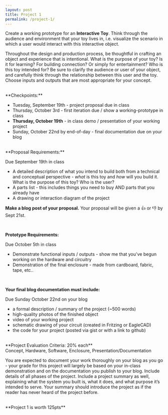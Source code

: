```yaml
---
layout: post
title: Project 1
permalink: /project-1/
---
```


Create a working prototype for an **Interactive Toy**. Think through the audience and environment that your toy lives in, i.e. visualize the scenario in which a user would interact with this interactive object.

Throughout the design and production process, be thoughtful in crafting an object and experience that is intentional. What is the purpose of your toy? Is it for learning? For building connection? Or simply for entertainment? Who is this toy intended for? Be sure to clarify the audience or user of your object, and carefully think through the relationship between this user and the toy. Choose inputs and outputs that are most appropriate for your concept.


<br>
**Checkpoints:**

- Tuesday, September 19th - project proposal due in class
- Thursday, October 3rd - first iteration due / show a working-prototype in class
- **Thursday, October 19th** - in class demo / presentation of your working project
- Sunday, October 22nd by end-of-day - final documentation due on your blog

<br>
**Proposal Requirements:**

<span class="highlight">Due September 19th in class</span>

- A detailed description of what you intend to build both from a technical and conceptual perspective - *what* is this toy and *how* will you build it. What is the purpose of this toy? Who is the user?
- A parts list - this includes things you need to buy AND parts that you already have
- A drawing or interaction diagram of the project

**Make a blog post of your proposal.** Your proposal will be given a 👍 or 👎 by Sept 21st.

<br>

**Prototype Requirements:**

<span class="highlight">Due October 5th in class</span>

- Demonstrate functional inputs / outputs - show me that you've begun working on the hardware and circuitry
- Demonstration of the final enclosure - made from cardboard, fabric, tape, etc..

<br>

**Your final blog documentation must include:**

<span class="highlight">Due Sunday October 22nd on your blog</span>

+ a formal description / summary of the project (~500 words)
+ high-quality photos of the finished object
+ video of your working project
+ schematic drawing of your circuit (created in Fritzing or EagleCAD)
+ the code for your project (posted via gist or with a link to github)

<br>
**Project Evaluation Criteria: 20% each** <br>
Concept, Hardware, Software, Enclosure, Presentation/Documentation <br>

You are expected to document your work thoroughly on your blog as you go - your grade for this project will largely be based on your in-class demonstration and on the documentation you publish to your blog. Include details of all phases of the project. Include a project summary as well, explaining what the system you built is, what it does, and what purpose it’s intended to serve. Your summary should introduce the project as if the reader has never heard of the project before.

<br>
**Project 1 is worth 125pts**
